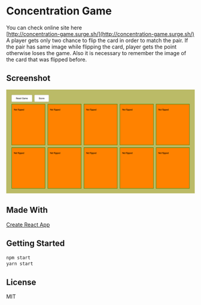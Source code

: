 # Concentration Game
You can check online site here
<br/>
[http://concentration-game.surge.sh/](http://concentration-game.surge.sh/)
<br />
A player gets only two chance to flip the card in order to match the pair.
If the pair has same image while flipping the card, 
player gets the point otherwise loses the game. Also it is necessary to 
remember the image of the card that was flipped before.

## Screenshot
![screenshot](newscreenshot.jpg)
## Made With
[Create React App](https://github.com/facebook/create-react-app)
## Getting Started
```
npm start 
yarn start

```
## License
MIT 
